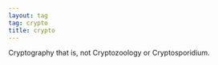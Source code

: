 ```yaml
---
layout: tag
tag: crypto
title: crypto
---
```


Cryptography that is, not Cryptozoology or Cryptosporidium.
